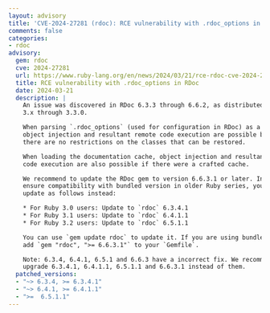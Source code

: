 ```yaml
---
layout: advisory
title: 'CVE-2024-27281 (rdoc): RCE vulnerability with .rdoc_options in RDoc'
comments: false
categories:
- rdoc
advisory:
  gem: rdoc
  cve: 2024-27281
  url: https://www.ruby-lang.org/en/news/2024/03/21/rce-rdoc-cve-2024-27281/
  title: RCE vulnerability with .rdoc_options in RDoc
  date: 2024-03-21
  description: |
    An issue was discovered in RDoc 6.3.3 through 6.6.2, as distributed in Ruby
    3.x through 3.3.0.

    When parsing `.rdoc_options` (used for configuration in RDoc) as a YAML file,
    object injection and resultant remote code execution are possible because
    there are no restrictions on the classes that can be restored.

    When loading the documentation cache, object injection and resultant remote
    code execution are also possible if there were a crafted cache.

    We recommend to update the RDoc gem to version 6.6.3.1 or later. In order to
    ensure compatibility with bundled version in older Ruby series, you may
    update as follows instead:

    * For Ruby 3.0 users: Update to `rdoc` 6.3.4.1
    * For Ruby 3.1 users: Update to `rdoc` 6.4.1.1
    * For Ruby 3.2 users: Update to `rdoc` 6.5.1.1

    You can use `gem update rdoc` to update it. If you are using bundler, please
    add `gem "rdoc", ">= 6.6.3.1"` to your `Gemfile`.

    Note: 6.3.4, 6.4.1, 6.5.1 and 6.6.3 have a incorrect fix. We recommend to
    upgrade 6.3.4.1, 6.4.1.1, 6.5.1.1 and 6.6.3.1 instead of them.
  patched_versions:
  - "~> 6.3.4, >= 6.3.4.1"
  - "~> 6.4.1, >= 6.4.1.1"
  - ">=  6.5.1.1"
---
```

